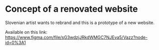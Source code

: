 # Concept of a renovated website
Slovenian artist wants to rebrand and this is a prototype of a new website.


Available on this link:
https://www.figma.com/file/sG3wdzjJRkdWMGC7NJEva5/Vazz?node-id=0%3A1 
